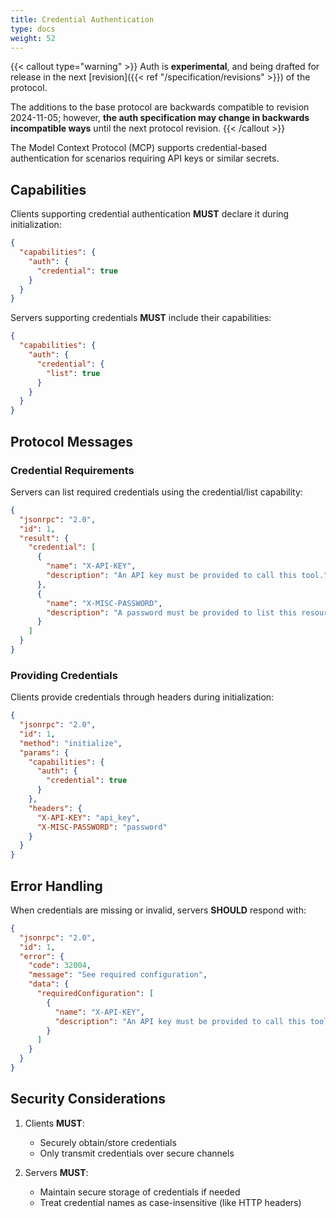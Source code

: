 ```yaml
---
title: Credential Authentication
type: docs
weight: 52
---
```


{{< callout type="warning" >}}
Auth is **experimental**, and being drafted for release in the next [revision]({{< ref "/specification/revisions" >}}) of the protocol.

The additions to the base protocol are backwards compatible to revision 2024-11-05; however, **the auth specification may change in backwards incompatible ways** until the next protocol revision.
{{< /callout >}}

The Model Context Protocol (MCP) supports credential-based authentication for scenarios requiring API keys or similar secrets.

## Capabilities

Clients supporting credential authentication **MUST** declare it during initialization:

```json
{
  "capabilities": {
    "auth": {
      "credential": true
    }
  }
}
```

Servers supporting credentials **MUST** include their capabilities:

```json
{
  "capabilities": {
    "auth": {
      "credential": {
        "list": true
      }
    }
  }
}
```

## Protocol Messages

### Credential Requirements

Servers can list required credentials using the credential/list capability:

```json
{
  "jsonrpc": "2.0",
  "id": 1,
  "result": {
    "credential": [
      {
        "name": "X-API-KEY",
        "description": "An API key must be provided to call this tool."
      },
      {
        "name": "X-MISC-PASSWORD",
        "description": "A password must be provided to list this resource"
      }
    ]
  }
}
```

### Providing Credentials

Clients provide credentials through headers during initialization:

```json
{
  "jsonrpc": "2.0",
  "id": 1,
  "method": "initialize",
  "params": {
    "capabilities": {
      "auth": {
        "credential": true
      }
    },
    "headers": {
      "X-API-KEY": "api_key",
      "X-MISC-PASSWORD": "password"
    }
  }
}
```

## Error Handling

When credentials are missing or invalid, servers **SHOULD** respond with:

```json
{
  "jsonrpc": "2.0",
  "id": 1,
  "error": {
    "code": 32004,
    "message": "See required configuration",
    "data": {
      "requiredConfiguration": [
        {
          "name": "X-API-KEY",
          "description": "An API key must be provided to call this tool."
        }
      ]
    }
  }
}
```

## Security Considerations

1. Clients **MUST**:
   - Securely obtain/store credentials
   - Only transmit credentials over secure channels

2. Servers **MUST**:
   - Maintain secure storage of credentials if needed
   - Treat credential names as case-insensitive (like HTTP headers)